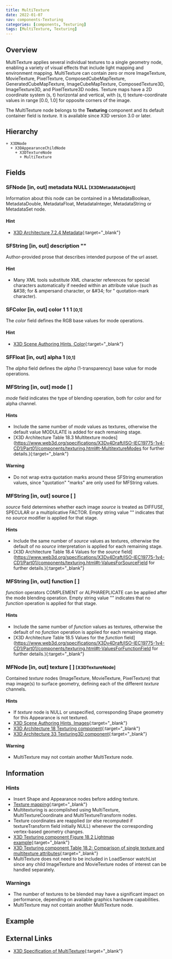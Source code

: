 ```yaml
---
title: MultiTexture
date: 2022-01-07
nav: components-Texturing
categories: [components, Texturing]
tags: [MultiTexture, Texturing]
---
```

<style>
.post h3 {
  word-spacing: 0.2em;
}
</style>

## Overview

MultiTexture applies several individual textures to a single geometry node, enabling a variety of visual effects that include light mapping and environment mapping. MultiTexture can contain zero or more ImageTexture, MovieTexture, PixelTexture, ComposedCubeMapTexture, GeneratedCubeMapTexture, ImageCubeMapTexture, ComposedTexture3D, ImageTexture3D, and PixelTexture3D nodes. Texture maps have a 2D coordinate system (s, t) horizontal and vertical, with (s, t) texture-coordinate values in range [0.0, 1.0] for opposite corners of the image.

The MultiTexture node belongs to the **Texturing** component and its default container field is *texture.* It is available since X3D version 3.0 or later.

## Hierarchy

```
+ X3DNode
  + X3DAppearanceChildNode
    + X3DTextureNode
      + MultiTexture
```

## Fields

### SFNode [in, out] **metadata** NULL <small>[X3DMetadataObject]</small>

Information about this node can be contained in a MetadataBoolean, MetadataDouble, MetadataFloat, MetadataInteger, MetadataString or MetadataSet node.

#### Hint

- [X3D Architecture 7.2.4 Metadata](https://www.web3d.org/specifications/X3Dv4Draft/ISO-IEC19775-1v4-CD1/Part01/components/core.html#Metadata){:target="_blank"}

### SFString [in, out] **description** ""

Author-provided prose that describes intended purpose of the url asset.

#### Hint

- Many XML tools substitute XML character references for special characters automatically if needed within an attribute value (such as &amp;#38; for &amp; ampersand character, or &amp;#34; for " quotation-mark character).

### SFColor [in, out] **color** 1 1 1 <small>[0,1]</small>

The *color* field defines the RGB base values for mode operations.

#### Hint

- [X3D Scene Authoring Hints, Color](https://www.web3d.org/x3d/content/examples/X3dSceneAuthoringHints.html#Color){:target="_blank"}

### SFFloat [in, out] **alpha** 1 <small>[0,1]</small>

The *alpha* field defines the *alpha* (1-transparency) base value for mode operations.

### MFString [in, out] **mode** [ ]

*mode* field indicates the type of blending operation, both for color and for alpha channel.

#### Hints

- Include the same number of *mode* values as textures, otherwise the default value MODULATE is added for each remaining stage.
- [X3D Architecture Table 18.3 Multitexture modes](https://www.web3d.org/specifications/X3Dv4Draft/ISO-IEC19775-1v4-CD1/Part01/components/texturing.html#t-MultitextureModes for further details.){:target="_blank"}

#### Warning

- Do not wrap extra quotation marks around these SFString enumeration values, since "quotation" "marks" are only used for MFString values.

### MFString [in, out] **source** [ ]

*source* field determines whether each image *source* is treated as DIFFUSE, SPECULAR or a multiplicative FACTOR. Empty string value "" indicates that no *source* modifier is applied for that stage.

#### Hints

- Include the same number of *source* values as textures, otherwise the default of no *source* interpretation is applied for each remaining stage.
- [X3D Architecture Table 18.4 Values for the *source* field](https://www.web3d.org/specifications/X3Dv4Draft/ISO-IEC19775-1v4-CD1/Part01/components/texturing.html#t-ValuesForSourceField for further details.){:target="_blank"}

### MFString [in, out] **function** [ ]

*function* operators COMPLEMENT or ALPHAREPLICATE can be applied after the mode blending operation. Empty string value "" indicates that no *function* operation is applied for that stage.

#### Hints

- Include the same number of *function* values as textures, otherwise the default of no *function* operation is applied for each remaining stage.
- [X3D Architecture Table 18.5 Values for the *function* field](https://www.web3d.org/specifications/X3Dv4Draft/ISO-IEC19775-1v4-CD1/Part01/components/texturing.html#t-ValuesForFunctionField for further details.){:target="_blank"}

### MFNode [in, out] **texture** [ ] <small>[X3DTextureNode]</small>

Contained *texture* nodes (ImageTexture, MovieTexture, PixelTexture) that map image(s) to surface geometry, defining each of the different *texture* channels.

#### Hints

- If *texture* node is NULL or unspecified, corresponding Shape geometry for this Appearance is not textured.
- [X3D Scene Authoring Hints, Images](https://www.web3d.org/x3d/content/examples/X3dSceneAuthoringHints.html#Images){:target="_blank"}
- [X3D Architecture 18 Texturing component](https://www.web3d.org/specifications/X3Dv4Draft/ISO-IEC19775-1v4-CD1/Part01/components/texturing.html){:target="_blank"}
- [X3D Architecture 33 Texturing3D component](https://www.web3d.org/specifications/X3Dv4Draft/ISO-IEC19775-1v4-CD1/Part01/components/texture3D.html){:target="_blank"}

#### Warning

- MultiTexture may not contain another MultiTexture node.

## Information

### Hints

- Insert Shape and Appearance nodes before adding texture.
- [Texture mapping](https://en.wikipedia.org/wiki/Texture_mapping){:target="_blank"}
- Multitexturing is accomplished using MultiTexture, MultiTextureCoordinate and MultiTextureTransform nodes.
- Texture coordinates are reapplied (or else recomputed if textureTransform field initially NULL) whenever the corresponding vertex-based geometry changes.
- [X3D Texturing component Figure 18.2 Lightmap example](https://www.web3d.org/documents/specifications/19775-1/V3.3/Part01/components/texturing.html#f-Lightmapexample){:target="_blank"}
- [X3D Texturing component Table 18.2: Comparison of single texture and multitexture attributes](https://www.web3d.org/documents/specifications/19775-1/V3.3/Part01/components/texturing.html#t-SingleAndMultitextureAttrs){:target="_blank"}
- MultiTexture does not need to be included in LoadSensor watchList since any child ImageTexture and MovieTexture nodes of interest can be handled separately.

### Warnings

- The number of textures to be blended may have a significant impact on performance, depending on available graphics hardware capabilities.
- MultiTexture may not contain another MultiTexture node.

## Example

<x3d-canvas src="https://create3000.github.io/media/examples/Texturing/MultiTexture/MultiTexture.x3d" update="auto"></x3d-canvas>

## External Links

- [X3D Specification of MultiTexture](https://www.web3d.org/documents/specifications/19775-1/V4.0/Part01/components/texturing.html#MultiTexture){:target="_blank"}
